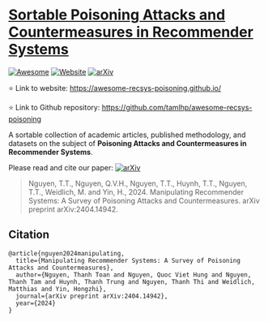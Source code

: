 # [Sortable Poisoning Attacks and Countermeasures in Recommender Systems](https://awesome-recsys-poisoning.github.io/)
[![Awesome](https://awesome.re/badge.svg)](https://awesome.re)
[![Website](https://img.shields.io/website?down_color=lightgrey&down_message=offline&label=status&up_color=green&up_message=online&url=https%3A%2F%2Fawesome-recsys-poisoning.github.io%2F)](https://awesome-recsys-poisoning.github.io/)
[![arXiv](https://img.shields.io/badge/arXiv-2404.14942-b31b1b.svg)](https://arxiv.org/abs/2404.14942)


:star: Link to website: https://awesome-recsys-poisoning.github.io/

:star: Link to Github repository: https://github.com/tamlhp/awesome-recsys-poisoning

A sortable collection of academic articles, published methodology, and datasets on the subject of **Poisoning Attacks and Countermeasures in Recommender Systems**.

Please read and cite our paper: [![arXiv](https://img.shields.io/badge/arXiv-2404.14942-b31b1b.svg)](https://arxiv.org/abs/2404.14942)

>Nguyen, T.T., Nguyen, Q.V.H., Nguyen, T.T., Huynh, T.T., Nguyen, T.T., Weidlich, M. and Yin, H., 2024. Manipulating Recommender Systems: A Survey of Poisoning Attacks and Countermeasures. arXiv preprint arXiv:2404.14942.

## Citation

```
@article{nguyen2024manipulating,
  title={Manipulating Recommender Systems: A Survey of Poisoning Attacks and Countermeasures},
  author={Nguyen, Thanh Toan and Nguyen, Quoc Viet Hung and Nguyen, Thanh Tam and Huynh, Thanh Trung and Nguyen, Thanh Thi and Weidlich, Matthias and Yin, Hongzhi},
  journal={arXiv preprint arXiv:2404.14942},
  year={2024}
}
```

